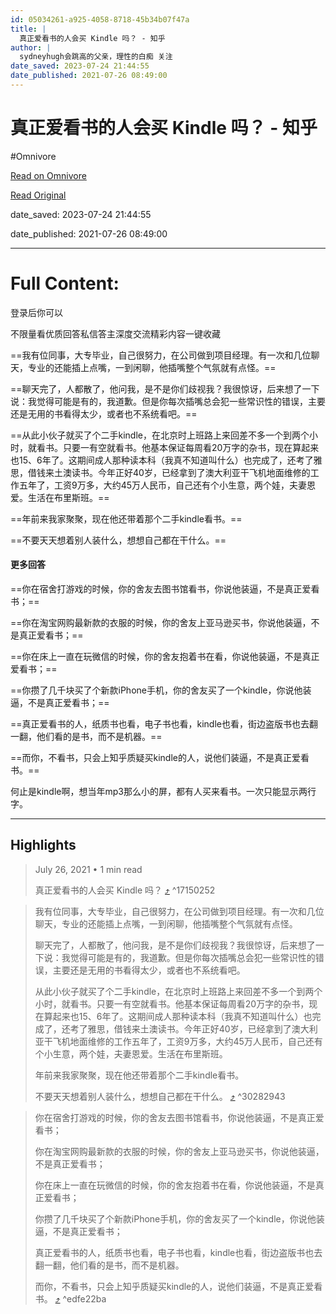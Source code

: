 ```yaml
---
id: 05034261-a925-4058-8718-45b34b07f47a
title: |
  真正爱看书的人会买 Kindle 吗？ - 知乎
author: |
  sydneyhugh会跳高的父亲，理性的白痴​ 关注
date_saved: 2023-07-24 21:44:55
date_published: 2021-07-26 08:49:00
---
```


# 真正爱看书的人会买 Kindle 吗？ - 知乎
#Omnivore

[Read on Omnivore](https://omnivore.app/me/https-www-zhihu-com-question-27958747-answer-2018879654-1898ab8640a)

[Read Original](https://www.zhihu.com/question/27958747/answer/2018879654)

date_saved: 2023-07-24 21:44:55

date_published: 2021-07-26 08:49:00

--- 

# Full Content: 

登录后你可以

不限量看优质回答私信答主深度交流精彩内容一键收藏

==我有位同事，大专毕业，自己很努力，在公司做到项目经理。有一次和几位聊天，专业的还能插上点嘴，一到闲聊，他插嘴整个气氛就有点怪。==

==聊天完了，人都散了，他问我，是不是你们歧视我？我很惊讶，后来想了一下说：我觉得可能是有的，我道歉。但是你每次插嘴总会犯一些常识性的错误，主要还是无用的书看得太少，或者也不系统看吧。==

==从此小伙子就买了个二手kindle，在北京时上班路上来回差不多一个到两个小时，就看书。只要一有空就看书。他基本保证每周看20万字的杂书，现在算起来也15、6年了。这期间成人那种读本科（我真不知道叫什么）也完成了，还考了雅思，借钱来土澳读书。今年正好40岁，已经拿到了澳大利亚干飞机地面维修的工作五年了，工资9万多，大约45万人民币，自己还有个小生意，两个娃，夫妻恩爱。生活在布里斯班。==

==年前来我家聚聚，现在他还带着那个二手kindle看书。==

==不要天天想着别人装什么，想想自己都在干什么。==

#### 更多回答

==你在宿舍打游戏的时候，你的舍友去图书馆看书，你说他装逼，不是真正爱看书；==

==你在淘宝网购最新款的衣服的时候，你的舍友上亚马逊买书，你说他装逼，不是真正爱看书；==

==你在床上一直在玩微信的时候，你的舍友抱着书在看，你说他装逼，不是真正爱看书；==

==你攒了几千块买了个新款iPhone手机，你的舍友买了一个kindle，你说他装逼，不是真正爱看书；==

==真正爱看书的人，纸质书也看，电子书也看，kindle也看，街边盗版书也去翻一翻，他们看的是书，而不是机器。==

==而你，不看书，只会上知乎质疑买kindle的人，说他们装逼，不是真正爱看书。==

何止是kindle啊，想当年mp3那么小的屏，都有人买来看书。一次只能显示两行字。

---

## Highlights

> July 26, 2021 • 1 min read
> 
> 真正爱看书的人会买 Kindle 吗？ [⤴️](https://omnivore.app/me/https-www-zhihu-com-question-27958747-answer-2018879654-1898ab8640a#17150252-7d55-416e-96c9-ec68c4cf9728)  ^17150252

> 我有位同事，大专毕业，自己很努力，在公司做到项目经理。有一次和几位聊天，专业的还能插上点嘴，一到闲聊，他插嘴整个气氛就有点怪。
> 
> 聊天完了，人都散了，他问我，是不是你们歧视我？我很惊讶，后来想了一下说：我觉得可能是有的，我道歉。但是你每次插嘴总会犯一些常识性的错误，主要还是无用的书看得太少，或者也不系统看吧。
> 
> 从此小伙子就买了个二手kindle，在北京时上班路上来回差不多一个到两个小时，就看书。只要一有空就看书。他基本保证每周看20万字的杂书，现在算起来也15、6年了。这期间成人那种读本科（我真不知道叫什么）也完成了，还考了雅思，借钱来土澳读书。今年正好40岁，已经拿到了澳大利亚干飞机地面维修的工作五年了，工资9万多，大约45万人民币，自己还有个小生意，两个娃，夫妻恩爱。生活在布里斯班。
> 
> 年前来我家聚聚，现在他还带着那个二手kindle看书。
> 
> 不要天天想着别人装什么，想想自己都在干什么。 [⤴️](https://omnivore.app/me/https-www-zhihu-com-question-27958747-answer-2018879654-1898ab8640a#30282943-c2f3-458c-997d-d93a53119952)  ^30282943

> 你在宿舍打游戏的时候，你的舍友去图书馆看书，你说他装逼，不是真正爱看书；
> 
> 你在淘宝网购最新款的衣服的时候，你的舍友上亚马逊买书，你说他装逼，不是真正爱看书；
> 
> 你在床上一直在玩微信的时候，你的舍友抱着书在看，你说他装逼，不是真正爱看书；
> 
> 你攒了几千块买了个新款iPhone手机，你的舍友买了一个kindle，你说他装逼，不是真正爱看书；
> 
> 真正爱看书的人，纸质书也看，电子书也看，kindle也看，街边盗版书也去翻一翻，他们看的是书，而不是机器。
> 
> 而你，不看书，只会上知乎质疑买kindle的人，说他们装逼，不是真正爱看书。 [⤴️](https://omnivore.app/me/https-www-zhihu-com-question-27958747-answer-2018879654-1898ab8640a#edfe22ba-67f7-452b-9322-097dd93082bc)  ^edfe22ba

